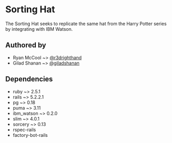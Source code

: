 # Sorting Hat

The Sorting Hat seeks to replicate the same hat from the Harry Potter series by integrating with IBM Watson.

## Authored by

* Ryan McCool ~> [@r3drighthand](https://github.com/r3drighthand)
* Gilad Shanan ~> [@giladshanan](https://github.com/giladshanan)

## Dependencies

* ruby ~> 2.5.1
* rails ~> 5.2.2.1
* pg ~> 0.18
* puma ~> 3.11
* ibm_watson ~> 0.2.0
* slim ~> 4.0.1
* sorcery ~> 0.13
* rspec-rails
* factory-bot-rails

